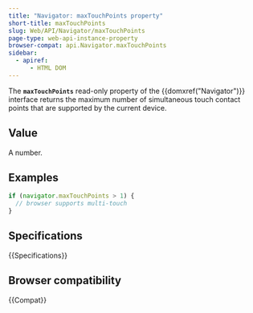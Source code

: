 ```yaml
---
title: "Navigator: maxTouchPoints property"
short-title: maxTouchPoints
slug: Web/API/Navigator/maxTouchPoints
page-type: web-api-instance-property
browser-compat: api.Navigator.maxTouchPoints
sidebar:
  - apiref:
      - HTML DOM
---
```


The **`maxTouchPoints`** read-only property of the
{{domxref("Navigator")}} interface returns the maximum number of simultaneous touch
contact points that are supported by the current device.

## Value

A number.

## Examples

```js
if (navigator.maxTouchPoints > 1) {
  // browser supports multi-touch
}
```

## Specifications

{{Specifications}}

## Browser compatibility

{{Compat}}
